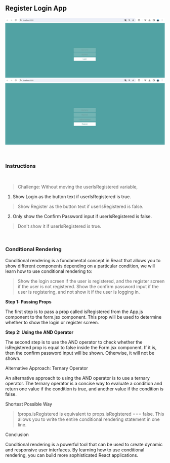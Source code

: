 ## Register Login App


![Login](https://github.com/anderson92zolis/Login_Register_App_React/blob/main/photo/Login.jpg)
![Register](https://github.com/anderson92zolis/Login_Register_App_React/blob/main/photo/register.jpg)


<br>


### Instructions

<br>

> Challenge: Without moving the userIsRegistered variable,
1. Show Login as the button text if userIsRegistered is true.
> Show Register as the button text if userIsRegistered is false.

2. Only show the Confirm Password input if userIsRegistered is false.
> Don't show it if userIsRegistered is true.

<br>


### Conditional Rendering 

Conditional rendering is a fundamental concept in React that allows you to show different components depending on a particular condition, we will learn how to use conditional rendering to:

> Show the login screen if the user is registered, and the register screen if the user is not registered.
> Show the confirm password input if the user is registering, and not show it if the user is logging in.

**Step 1: Passing Props**

The first step is to pass a prop called isRegistered from the App.js component to the form.jsx component. This prop will be used to determine whether to show the login or register screen.

**Step 2: Using the AND Operator**

The second step is to use the AND operator to check whether the isRegistered prop is equal to false inside the Form.jsx component. If it is, then the confirm password input will be shown. Otherwise, it will not be shown.

Alternative Approach: Ternary Operator

An alternative approach to using the AND operator is to use a ternary operator. The ternary operator is a concise way to evaluate a condition and return one value if the condition is true, and another value if the condition is false.

Shortest Possible Way

> !props.isRegistered is equivalent to props.isRegistered === false. This allows you to write the entire conditional rendering statement in one line.

Conclusion

Conditional rendering is a powerful tool that can be used to create dynamic and responsive user interfaces. By learning how to use conditional rendering, you can build more sophisticated React applications.

